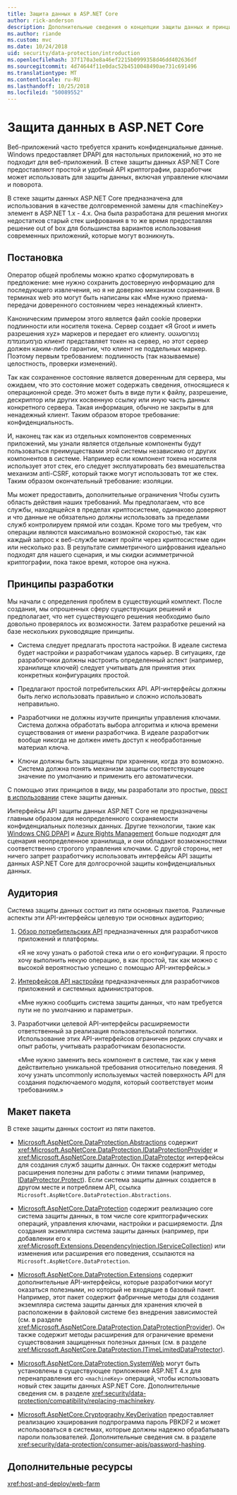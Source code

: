 ```yaml
---
title: Защита данных в ASP.NET Core
author: rick-anderson
description: Дополнительные сведения о концепции защиты данных и принципы проектирования API защиты данных ASP.NET Core.
ms.author: riande
ms.custom: mvc
ms.date: 10/24/2018
uid: security/data-protection/introduction
ms.openlocfilehash: 37f170a3e8a46ef2215b0999358d46dd402636df
ms.sourcegitcommit: 4d74644f11e0dac52b4510048490ae731c691496
ms.translationtype: MT
ms.contentlocale: ru-RU
ms.lasthandoff: 10/25/2018
ms.locfileid: "50089552"
---
```

# <a name="aspnet-core-data-protection"></a>Защита данных в ASP.NET Core

Веб-приложений часто требуется хранить конфиденциальные данные. Windows предоставляет DPAPI для настольных приложений, но это не подходит для веб-приложений. В стеке защиты данных ASP.NET Core предоставляют простой и удобный API криптографии, разработчик может использовать для защиты данных, включая управление ключами и поворота.

В стеке защиты данных ASP.NET Core предназначена для использования в качестве долговременной замены для &lt;machineKey&gt; элемент в ASP.NET 1.x - 4.x. Она была разработана для решения многих недостатков старый стек шифрования в то же время предоставляя решение out of box для большинства вариантов использования современных приложений, которые могут возникнуть.

## <a name="problem-statement"></a>Постановка

Оператор общей проблемы можно кратко сформулировать в предложение: мне нужно сохранить достоверную информацию для последующего извлечения, но я не доверяю механизм сохранения. В терминах web это могут быть написаны как «Мне нужно приема-передачи доверенного состоянием через ненадежный клиент».

Каноническим примером этого является файл cookie проверки подлинности или носителя токена. Сервер создает «Я Groot и иметь разрешения xyz» маркеров и передает его клиенту. ןנמרוסעגטט םוךמעמנמדמ клиент представляет токен на сервер, но этот сервер должен каким-либо гарантии, что клиент не поддельных маркер. Поэтому первым требованием: подлинность (так называемые) целостность, проверки изменений).

Так как сохраненное состояние является доверенным для сервера, мы ожидаем, что это состояние может содержать сведения, относящиеся к операционной среде. Это может быть в виде пути к файлу, разрешение, дескриптор или других косвенную ссылку или иную часть данных конкретного сервера. Такая информация, обычно не закрыты в для ненадежный клиент. Таким образом второе требование: конфиденциальность.

И, наконец так как из отдельных компонентов современных приложений, мы узнали является отдельные компоненты будут пользоваться преимуществами этой системы независимо от других компонентов в системе. Например если компонент токена носителя использует этот стек, его следует эксплуатировать без вмешательства механизм anti-CSRF, который также могут использовать тот же стек. Таким образом окончательный требование: изоляции.

Мы может предоставить, дополнительные ограничения Чтобы сузить область действия наших требований. Мы предполагаем, что все службы, находящейся в пределах криптосистеме, одинаково доверяют и что данные не обязательно должны использовать за пределами служб контролируем прямой или создан. Кроме того мы требуем, что операции являются максимально возможной скоростью, так как каждый запрос к веб-службе может пройти через криптосистеме один или несколько раз. В результате симметричного шифрования идеально подходят для нашего сценария, и мы скидки асимметричной криптографии, пока такое время, которое она нужна.

## <a name="design-philosophy"></a>Принципы разработки

Мы начали с определения проблем в существующий комплект. После создания, мы опрошенных сферу существующих решений и предполагает, что нет существующего решения необходимо было довольно проверялось их возможности. Затем разработке решений на базе нескольких руководящие принципы.

* Система следует предлагать простота настройки. В идеале система будет настройки и разработчикам удалось карьер. В ситуациях, где разработчики должны настроить определенный аспект (например, хранилище ключей) следует учитывать для принятия этих конкретных конфигурациях простой.

* Предлагают простой потребительских API. API-интерфейсы должны быть легко использовать правильно и сложно использовать неправильно.

* Разработчики не должны изучите принципы управления ключами. Система должна обработать выбора алгоритма и ключа времени существования от имени разработчика. В идеале разработчик вообще никогда не должен иметь доступ к необработанные материал ключа.

* Ключи должны быть защищены при хранении, когда это возможно. Система должна понять механизм защиты соответствующее значение по умолчанию и применить его автоматически.

С помощью этих принципов в виду, мы разработали это простые, [прост в использовании](xref:security/data-protection/using-data-protection) стеке защиты данных.

Интерфейсы API защиты данных ASP.NET Core не предназначены главным образом для неопределенного сохраняемости конфиденциальных полезных данных. Другие технологии, такие как [Windows CNG DPAPI](https://msdn.microsoft.com/library/windows/desktop/hh706794%28v=vs.85%29.aspx) и [Azure Rights Management](/rights-management/) больше подходят для сценария неопределенное хранилища, и они обладают возможностями соответственно строгого управления ключами. С другой стороны, нет ничего запрет разработчику использовать интерфейсы API защиты данных ASP.NET Core для долгосрочной защиты конфиденциальных данных.

## <a name="audience"></a>Аудитория

Система защиты данных состоит из пяти основных пакетов. Различные аспекты эти API-интерфейсы целевую три основных аудиторию;

1. [Обзор потребительских API](xref:security/data-protection/consumer-apis/overview) предназначенных для разработчиков приложений и платформы.

   «Я не хочу узнать о работой стека или о его конфигурации. Я просто хочу выполнить некую операцию, в как простой, так как можно с высокой вероятностью успешно с помощью API-интерфейсы.»

2. [Интерфейсов API настройки](xref:security/data-protection/configuration/overview) предназначенных для разработчиков приложений и системных администраторов.

   «Мне нужно сообщить система защиты данных, что нам требуется пути не по умолчанию и параметры».

3. Разработчики целевой API-интерфейсы расширяемости ответственный за реализация пользовательской политики. Использование этих API-интерфейсов ограничен редких случаях и опыт работы, учитывать разработчикам безопасности.

   «Мне нужно заменить весь компонент в системе, так как у меня действительно уникальной требования относительно поведения. Я хочу узнать uncommonly используемых частей поверхность API для создания подключаемого модуля, который соответствует моим требованиям.»

## <a name="package-layout"></a>Макет пакета

В стеке защиты данных состоит из пяти пакетов.

* [Microsoft.AspNetCore.DataProtection.Abstractions](https://www.nuget.org/packages/Microsoft.AspNetCore.DataProtection.Abstractions/) содержит <xref:Microsoft.AspNetCore.DataProtection.IDataProtectionProvider> и <xref:Microsoft.AspNetCore.DataProtection.IDataProtector> интерфейсы для создания служб защиты данных. Он также содержит методы расширения полезны для работы с этими типами (например, [IDataProtector.Protect](xref:Microsoft.AspNetCore.DataProtection.DataProtectionCommonExtensions.Protect*)). Если система защиты данных создается в другом месте и потребляем API, ссылка `Microsoft.AspNetCore.DataProtection.Abstractions`.

* [Microsoft.AspNetCore.DataProtection](https://www.nuget.org/packages/Microsoft.AspNetCore.DataProtection/) содержит реализацию core система защиты данных, в том числе core криптографических операций, управления ключами, настройки и расширяемости. Для создания экземпляра система защиты данных (например, при добавлении его к <xref:Microsoft.Extensions.DependencyInjection.IServiceCollection>) или изменения или расширения его поведения, ссылаются на `Microsoft.AspNetCore.DataProtection`.

* [Microsoft.AspNetCore.DataProtection.Extensions](https://www.nuget.org/packages/Microsoft.AspNetCore.DataProtection.Extensions/) содержит дополнительные API-интерфейсы, которые разработчики могут оказаться полезными, но который не входящие в базовый пакет. Например, этот пакет содержит фабричные методы для создания экземпляра система защиты данных для хранения ключей в расположении в файловой системе без внедрения зависимостей (см. в разделе <xref:Microsoft.AspNetCore.DataProtection.DataProtectionProvider>). Он также содержит методы расширения для ограничение времени существования защищенных полезных данных (см. в разделе <xref:Microsoft.AspNetCore.DataProtection.ITimeLimitedDataProtector>).

* [Microsoft.AspNetCore.DataProtection.SystemWeb](https://www.nuget.org/packages/Microsoft.AspNetCore.DataProtection.SystemWeb/) могут быть установлены в существующее приложение ASP.NET 4.x для перенаправления его `<machineKey>` операций, чтобы использовать новый стек защиты данных ASP.NET Core. Дополнительные сведения см. в разделе <xref:security/data-protection/compatibility/replacing-machinekey>.

* [Microsoft.AspNetCore.Cryptography.KeyDerivation](https://www.nuget.org/packages/Microsoft.AspNetCore.Cryptography.KeyDerivation/) предоставляет реализацию хэширования подпрограмма пароль PBKDF2 и может использоваться в системах, которые должны надежно обрабатывать пароли пользователей. Дополнительные сведения см. в разделе <xref:security/data-protection/consumer-apis/password-hashing>.

## <a name="additional-resources"></a>Дополнительные ресурсы

<xref:host-and-deploy/web-farm>
